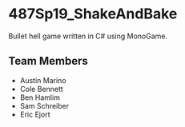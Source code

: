 # 487Sp19_ShakeAndBake

Bullet hell game written in C# using MonoGame.

## Team Members
* Austin Marino
* Cole Bennett
* Ben Hamlim
* Sam Schreiber
* Eric Ejort